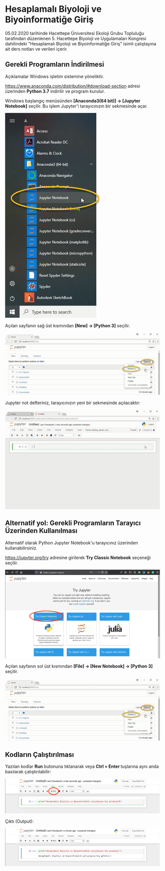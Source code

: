 # Hesaplamalı Biyoloji ve Biyoinformatiğe Giriş
05.02.2020 tarihinde Hacettepe Üniversitesi Ekoloji Grubu Topluluğu tarafından düzenlenen 5. Hacettepe Biyoloji ve Uygulamaları Kongresi dahilindeki "Hesaplamalı Biyoloji ve Biyoinformatiğe Giriş" isimli çalıştayına ait ders notları ve verileri içerir.

## Gerekli Programların İndirilmesi 

Açıklamalar Windows işletim sistemine yöneliktir.

https://www.anaconda.com/distribution/#download-section adresi üzerinden <b>Python 3.7</b> indirilir ve program kurulur.

Windows başlangıç menüsünden <b>[Anaconda3(64 bit)] → [Jupyter Notebook]</b> seçilir. Bu işlem Jupyter'i tarayıcınızın bir sekmesinde açar.

![alt text](Pictures/windows_start_jupyter_notebook.png)

Açılan sayfanın sağ üst kısmından  <b>[New] → [Python 3]</b> seçilir.

![alt text](Pictures/new_notebook_from_browser.png)

Jupyter not defteriniz, tarayıcınızın yeni bir sekmesinde açılacaktır:

![alt text](Pictures/new_notebook.png)

## Alternatif yol: Gerekli Programların Tarayıcı Üzerinden Kullanılması

Alternatif olarak Python Jupyter Notebook'u tarayıcınız üzerinden kullanabilirsiniz.

https://jupyter.org/try adresine girilerek <b>Try Classic Notebook</b> seçeneği seçilir.

![alt text](Pictures/try_classic_notebook.png)

Açılan sayfanın sol üst kısmından  <b>[File] → [New Notebook] → [Python 3]</b> seçilir.

![alt text](Pictures/new_notebook_from_browser.png)

## Kodların Çalıştırılması

Yazılan kodlar <b>Run</b> butonuna tıklanarak veya <b> Ctrl + Enter </b> tuşlarına aynı anda basılarak çalıştırılabilir:

![alt text](Pictures/kod_calistir.png)

Çıktı (Output):

![alt text](Pictures/output.png)

